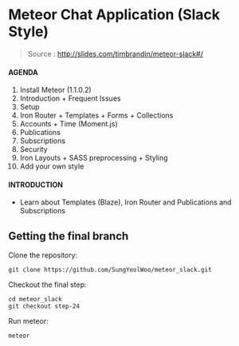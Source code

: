 # Meteor Chat Application (Slack Style)

> Source : http://slides.com/timbrandin/meteor-slack#/

#### AGENDA
1. Install Meteor (1.1.0.2)
1. Introduction + Frequent Issues
1. Setup
1. Iron Router + Templates + Forms + Collections
1. Accounts + Time (Moment.js)
1. Publications
1. Subscriptions
1. Security
1. Iron Layouts + SASS preprocessing + Styling
1. Add your own style

#### INTRODUCTION
- Learn about Templates (Blaze), Iron Router and Publications and Subscriptions


## Getting the final branch

Clone the repository:
```
git clone https://github.com/SungYeolWoo/meteor_slack.git
```

Checkout the final step:
```
cd meteor_slack
git checkout step-24 
```

Run meteor:
```
meteor
```
